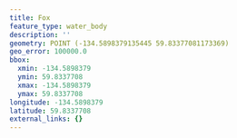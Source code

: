 ```yaml
---
title: Fox
feature_type: water_body
description: ''
geometry: POINT (-134.5898379135445 59.83377081173369)
geo_error: 100000.0
bbox:
  xmin: -134.5898379
  ymin: 59.8337708
  xmax: -134.5898379
  ymax: 59.8337708
longitude: -134.5898379
latitude: 59.8337708
external_links: {}
---
```

